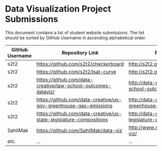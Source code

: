 # Data Visualization Project Submissions

This document contains a list of student website submissions. The list should be sorted by GitHub Username in ascending alphabetical order.

GitHub Username | Repository Link | Project Link
--- | --- | ---
s2t2 | https://github.com/s2t2/checkerboard | http://s2t2.github.io/checkerboard/
s2t2 | https://github.com/s2t2/lsat-curve | http://s2t2.github.io/lsat-curve/
s2t2 | https://github.com/data-creative/law-school-outcomes-dataviz/ | http://data-creative.info/law-school-outcomes-dataviz/
s2t2 | https://github.com/data-creative/us-gov-greenhouse-gas-emissions | http://data-creative.info/us-gov-greenhouse-gas-emissions/
s2t2 | https://github.com/data-creative/us-state-legislature-compositions | http://data-creative.info/us-state-legislature-compositions/
SahilMak | https://github.com/SahilMak/data-viz | http://www.sahilmak.tech/data-viz/
etc. | ... | ...
